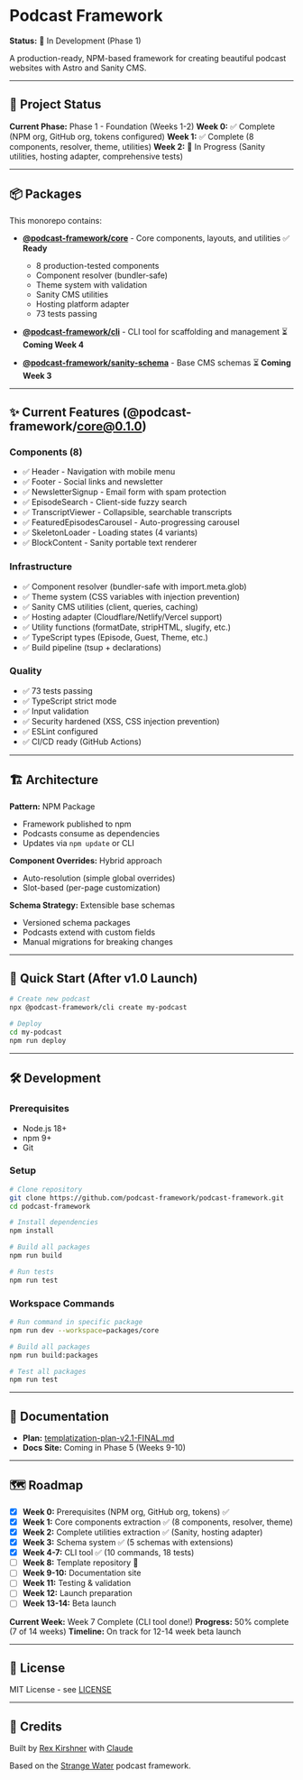 # Podcast Framework

**Status:** 🚧 In Development (Phase 1)

A production-ready, NPM-based framework for creating beautiful podcast websites with Astro and Sanity CMS.

---

## 🎯 Project Status

**Current Phase:** Phase 1 - Foundation (Weeks 1-2)
**Week 0:** ✅ Complete (NPM org, GitHub org, tokens configured)
**Week 1:** ✅ Complete (8 components, resolver, theme, utilities)
**Week 2:** 🔄 In Progress (Sanity utilities, hosting adapter, comprehensive tests)

---

## 📦 Packages

This monorepo contains:

- **[@podcast-framework/core](./packages/core)** - Core components, layouts, and utilities ✅ **Ready**
  - 8 production-tested components
  - Component resolver (bundler-safe)
  - Theme system with validation
  - Sanity CMS utilities
  - Hosting platform adapter
  - 73 tests passing

- **[@podcast-framework/cli](./packages/cli)** - CLI tool for scaffolding and management ⏳ **Coming Week 4**

- **[@podcast-framework/sanity-schema](./packages/sanity-schema)** - Base CMS schemas ⏳ **Coming Week 3**

---

## ✨ Current Features (@podcast-framework/core@0.1.0)

### Components (8)
- ✅ Header - Navigation with mobile menu
- ✅ Footer - Social links and newsletter
- ✅ NewsletterSignup - Email form with spam protection
- ✅ EpisodeSearch - Client-side fuzzy search
- ✅ TranscriptViewer - Collapsible, searchable transcripts
- ✅ FeaturedEpisodesCarousel - Auto-progressing carousel
- ✅ SkeletonLoader - Loading states (4 variants)
- ✅ BlockContent - Sanity portable text renderer

### Infrastructure
- ✅ Component resolver (bundler-safe with import.meta.glob)
- ✅ Theme system (CSS variables with injection prevention)
- ✅ Sanity CMS utilities (client, queries, caching)
- ✅ Hosting adapter (Cloudflare/Netlify/Vercel support)
- ✅ Utility functions (formatDate, stripHTML, slugify, etc.)
- ✅ TypeScript types (Episode, Guest, Theme, etc.)
- ✅ Build pipeline (tsup + declarations)

### Quality
- ✅ 73 tests passing
- ✅ TypeScript strict mode
- ✅ Input validation
- ✅ Security hardened (XSS, CSS injection prevention)
- ✅ ESLint configured
- ✅ CI/CD ready (GitHub Actions)

---

## 🏗️ Architecture

**Pattern:** NPM Package
- Framework published to npm
- Podcasts consume as dependencies
- Updates via `npm update` or CLI

**Component Overrides:** Hybrid approach
- Auto-resolution (simple global overrides)
- Slot-based (per-page customization)

**Schema Strategy:** Extensible base schemas
- Versioned schema packages
- Podcasts extend with custom fields
- Manual migrations for breaking changes

---

## 🚀 Quick Start (After v1.0 Launch)

```bash
# Create new podcast
npx @podcast-framework/cli create my-podcast

# Deploy
cd my-podcast
npm run deploy
```

---

## 🛠️ Development

### Prerequisites

- Node.js 18+
- npm 9+
- Git

### Setup

```bash
# Clone repository
git clone https://github.com/podcast-framework/podcast-framework.git
cd podcast-framework

# Install dependencies
npm install

# Build all packages
npm run build

# Run tests
npm run test
```

### Workspace Commands

```bash
# Run command in specific package
npm run dev --workspace=packages/core

# Build all packages
npm run build:packages

# Test all packages
npm run test
```

---

## 📖 Documentation

- **Plan:** [templatization-plan-v2.1-FINAL.md](https://github.com/rexkirshner/podcast-website/blob/main/context/tasks/active/templatization-plan-v2.1-FINAL.md)
- **Docs Site:** Coming in Phase 5 (Weeks 9-10)

---

## 🗺️ Roadmap

- [x] **Week 0:** Prerequisites (NPM org, GitHub org, tokens) ✅
- [x] **Week 1:** Core components extraction ✅ (8 components, resolver, theme)
- [x] **Week 2:** Complete utilities extraction ✅ (Sanity, hosting adapter)
- [x] **Week 3:** Schema system ✅ (5 schemas with extensions)
- [x] **Week 4-7:** CLI tool ✅ (10 commands, 18 tests)
- [ ] **Week 8:** Template repository 🔄
- [ ] **Week 9-10:** Documentation site
- [ ] **Week 11:** Testing & validation
- [ ] **Week 12:** Launch preparation
- [ ] **Week 13-14:** Beta launch

**Current Week:** Week 7 Complete (CLI tool done!)
**Progress:** 50% complete (7 of 14 weeks)
**Timeline:** On track for 12-14 week beta launch

---

## 📄 License

MIT License - see [LICENSE](./LICENSE)

---

## 🙏 Credits

Built by [Rex Kirshner](https://github.com/rexkirshner) with [Claude](https://claude.ai)

Based on the [Strange Water](https://strangewater.xyz) podcast framework.
